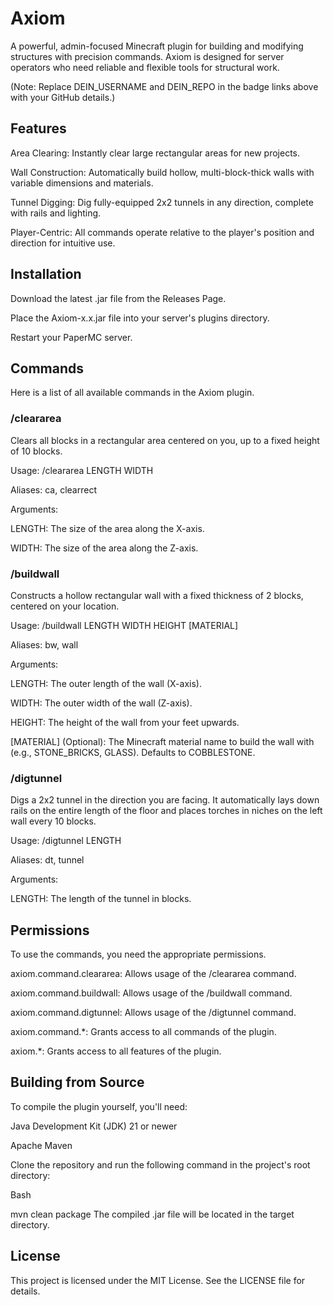 # Axiom

A powerful, admin-focused Minecraft plugin for building and modifying structures with precision commands. Axiom is designed for server operators who need reliable and flexible tools for structural work.

(Note: Replace DEIN_USERNAME and DEIN_REPO in the badge links above with your GitHub details.)

## Features

Area Clearing: Instantly clear large rectangular areas for new projects.

Wall Construction: Automatically build hollow, multi-block-thick walls with variable dimensions and materials.

Tunnel Digging: Dig fully-equipped 2x2 tunnels in any direction, complete with rails and lighting.

Player-Centric: All commands operate relative to the player's position and direction for intuitive use.

## Installation
Download the latest .jar file from the Releases Page.

Place the Axiom-x.x.jar file into your server's plugins directory.

Restart your PaperMC server.

## Commands
Here is a list of all available commands in the Axiom plugin.

### /cleararea
Clears all blocks in a rectangular area centered on you, up to a fixed height of 10 blocks.

Usage: /cleararea LENGTH WIDTH

Aliases: ca, clearrect

Arguments:

LENGTH: The size of the area along the X-axis.

WIDTH: The size of the area along the Z-axis.

### /buildwall
Constructs a hollow rectangular wall with a fixed thickness of 2 blocks, centered on your location.

Usage: /buildwall LENGTH WIDTH HEIGHT [MATERIAL]

Aliases: bw, wall

Arguments:

LENGTH: The outer length of the wall (X-axis).

WIDTH: The outer width of the wall (Z-axis).

HEIGHT: The height of the wall from your feet upwards.

[MATERIAL] (Optional): The Minecraft material name to build the wall with (e.g., STONE_BRICKS, GLASS). Defaults to COBBLESTONE.

### /digtunnel
Digs a 2x2 tunnel in the direction you are facing. It automatically lays down rails on the entire length of the floor and places torches in niches on the left wall every 10 blocks.

Usage: /digtunnel LENGTH

Aliases: dt, tunnel

Arguments:

LENGTH: The length of the tunnel in blocks.

## Permissions
To use the commands, you need the appropriate permissions.

axiom.command.cleararea: Allows usage of the /cleararea command.

axiom.command.buildwall: Allows usage of the /buildwall command.

axiom.command.digtunnel: Allows usage of the /digtunnel command.

axiom.command.*: Grants access to all commands of the plugin.

axiom.*: Grants access to all features of the plugin.

## Building from Source
To compile the plugin yourself, you'll need:

Java Development Kit (JDK) 21 or newer

Apache Maven

Clone the repository and run the following command in the project's root directory:

Bash

mvn clean package
The compiled .jar file will be located in the target directory.

## License
This project is licensed under the MIT License. See the LICENSE file for details.